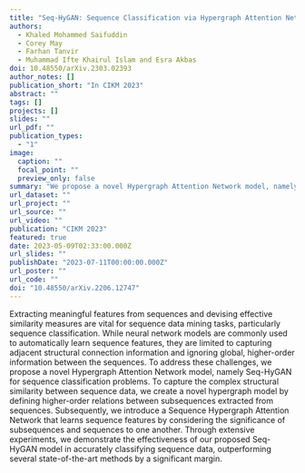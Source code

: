 ```yaml
---
title: "Seq-HyGAN: Sequence Classification via Hypergraph Attention Network"
authors:
  - Khaled Mohammed Saifuddin
  - Corey May
  - Farhan Tanvir 
  - Muhammad Ifte Khairul Islam and Esra Akbas
doi: 10.48550/arXiv.2303.02393
author_notes: []
publication_short: "In CIKM 2023"
abstract: ""
tags: []
projects: []
slides: ""
url_pdf: ""
publication_types:
  - "1"
image:
  caption: ""
  focal_point: ""
  preview_only: false
summary: "We propose a novel Hypergraph Attention Network model, namely Seq-HyGAN. Our approach is built on the assumption that sequences sharing structural similarities tend to belong to the same classes, and sequences can be considered similar if they contain similar subsequences. To effectively capture the structural similarities between sequences, we represent them in a hypergraph framework, where the sequences are depicted as hyperedges that connect their respective subsequences as nodes. This construction allows us to create a single hypergraph encompassing all the sequences in the dataset. Unlike a standard graph where the degree of each edge is 2, hyperedge is degree-free; it can connect an arbitrary number of nodes. To enhance the representation of sequences and capture complex relationships among them, we introduce a novel Seq-HyGAN architecture that employs a three-level attention-based neural network. "
url_dataset: ""
url_project: ""
url_source: ""
url_video: ""
publication: "CIKM 2023"
featured: true
date: 2023-05-09T02:33:00.000Z
url_slides: ""
publishDate: "2023-07-11T00:00:00.000Z"
url_poster: ""
url_code: ""
doi: "10.48550/arXiv.2206.12747"
---
```

Extracting meaningful features from sequences and devising effective similarity measures are vital for sequence data mining tasks, particularly sequence classification. While neural network models are commonly used to automatically learn sequence features, they are limited to capturing adjacent structural connection information and ignoring global, higher-order information between the sequences. To address these challenges, we propose a novel
Hypergraph Attention Network model, namely Seq-HyGAN for sequence classification problems. To capture the complex structural similarity between sequence data, we create a novel hypergraph model by defining higher-order relations between subsequences extracted from sequences. Subsequently, we introduce a Sequence Hypergraph Attention Network that learns sequence features by considering the significance of subsequences and sequences to one another. Through extensive experiments, we demonstrate the effectiveness of our proposed Seq-HyGAN model in accurately classifying sequence data, outperforming several state-of-the-art methods by a significant margin.
